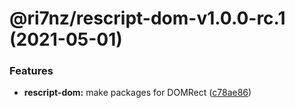 # @ri7nz/rescript-dom-v1.0.0-rc.1 (2021-05-01)


### Features

* **rescript-dom:** make packages for DOMRect ([c78ae86](https://github.com/ri7nz/rescript-intersection-observer/commit/c78ae8618ef0436fe711dd6dd500fa40659e630d))
